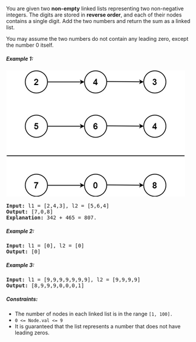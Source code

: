 You are given two **non-empty** linked lists representing two non-negative integers. The digits are stored in **reverse order**, and each of their nodes contains a single digit. Add the two numbers and return the sum as a linked list.

You may assume the two numbers do not contain any leading zero, except the number 0 itself.

##### Example 1:
![pic](https://github.com/jxcharlie1991/AlgorithmsPractice/blob/main/2.%20Add%20Two%20Numbers/addtwonumber1.jpg)

<pre>
<b>Input: </b>l1 = [2,4,3], l2 = [5,6,4]
<b>Output: </b>[7,0,8]
<b>Explanation: </b>342 + 465 = 807.
</pre>

##### Example 2:
<pre>
<b>Input: </b>l1 = [0], l2 = [0]
<b>Output: </b>[0]
</pre>
##### Example 3:
<pre>
<b>Input: </b>l1 = [9,9,9,9,9,9,9], l2 = [9,9,9,9]
<b>Output: </b>[8,9,9,9,0,0,0,1]
</pre>

##### Constraints:

- The number of nodes in each linked list is in the range `[1, 100].`
- `0 <= Node.val <= 9`
- It is guaranteed that the list represents a number that does not have leading zeros.
